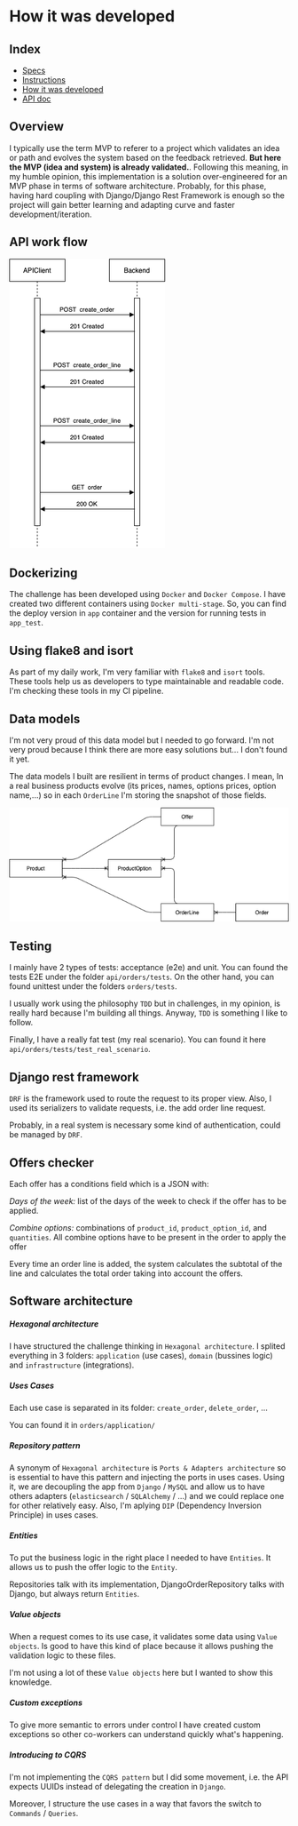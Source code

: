 # How it was developed

## Index

- [Specs](/README.md) 
- [Instructions](/docs/instructions.md) 
- [How it was developed](/docs/how-it-was-developed.md) 
- [API doc](/docs/api/orders.md) 

## Overview

I typically use the term MVP to referer to a project which validates an idea or path and evolves the system based on the feedback retrieved. **But here the MVP (idea and system) is already validated.**. Following this meaning, in my humble opinion, this implementation is a solution over-engineered for an MVP phase in terms of software architecture. Probably, for this phase, having hard coupling with Django/Django Rest Framework is enough so the project will gain better learning and adapting curve and faster development/iteration.

## API work flow

![Image](images/api-sequence.png)

## Dockerizing

The challenge has been developed using `Docker` and `Docker Compose`. I have created two different containers using `Docker multi-stage`. So, you can find the deploy version in `app` container and the version for running tests in `app_test`.

## Using flake8 and isort

As part of my daily work, I'm very familiar with `flake8` and `isort` tools. These tools help us as developers to type maintainable and readable code. I'm checking these tools in my CI pipeline.

## Data models

I'm not very proud of this data model but I needed to go forward. I'm not very proud because I think there are more easy solutions but... I don't found it yet.

The data models I built are resilient in terms of product changes. I mean, In a real business products evolve (its prices, names, options prices, option name,...) so in each `OrderLine` I'm storing the snapshot of those fields.

![Image](images/data_model.png)

## Testing

I mainly have 2 types of tests: acceptance (e2e) and unit. You can found the tests E2E under the folder `api/orders/tests`. On the other hand, you can found unittest under the folders `orders/tests`.

I usually work using the philosophy `TDD` but in challenges, in my opinion, is really hard because I'm building all things. Anyway, `TDD` is something I like to follow.

Finally, I have a really fat test (my real scenario). You can found it here `api/orders/tests/test_real_scenario`.

## Django rest framework

`DRF` is the framework used to route the request to its proper view. Also, I used its serializers to validate requests, i.e. the add order line request.

Probably, in a real system is necessary some kind of authentication, could be managed by `DRF`.

## Offers checker

Each offer has a conditions field which is a JSON with:

*Days of the week:* list of the days of the week to check if the offer has to be applied.

*Combine options:* combinations of `product_id`, `product_option_id`, and `quantities`. All combine options have to be present in the order to apply the offer

Every time an order line is added, the system calculates the subtotal of the line and calculates the total order taking into account the offers.

## Software architecture

##### Hexagonal architecture

I have structured the challenge thinking in `Hexagonal architecture`. I splited everything in 3 folders: `application` (use cases), `domain` (bussines logic) and `infrastructure` (integrations).

##### Uses Cases

Each use case is separated in its folder: `create_order`, `delete_order`, ...

You can found it in `orders/application/`

##### Repository pattern

A synonym of `Hexagonal architecture` is `Ports & Adapters architecture` so is essential to have this pattern and injecting the ports in uses cases. Using it, we are decoupling the app from `Django` / `MySQL` and allow us to have others adapters (`elasticsearch` / `SQLAlchemy` / ...) and we could replace one for other relatively easy. Also, I'm aplying `DIP` (Dependency Inversion Principle) in uses cases.

##### Entities

To put the business logic in the right place I needed to have `Entities`. It allows us to push the offer logic to the `Entity`.

Repositories talk with its implementation, DjangoOrderRepository talks with Django, but always return `Entities`.

##### Value objects

When a request comes to its use case, it validates some data using `Value objects`. Is good to have this kind of place because it allows pushing the validation logic to these files.

I'm not using a lot of these `Value objects` here but I wanted to show this knowledge.

##### Custom exceptions

To give more semantic to errors under control I have created custom exceptions so other co-workers can understand quickly what's happening.

##### Introducing to CQRS

I'm not implementing the `CQRS pattern` but I did some movement, i.e. the API expects UUIDs instead of delegating the creation in `Django`.

Moreover, I structure the use cases in a way that favors the switch to `Commands` / `Queries`.
